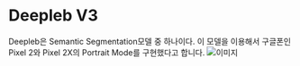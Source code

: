 # Deepleb V3

Deepleb은 Semantic Segmentation모델 중 하나이다.
이 모델을 이용해서 구글폰인 Pixel 2와 Pixel 2X의 Portrait Mode를 구현했다고 합니다.
![`이미지`](https://4.bp.blogspot.com/-pQ1j2lyMvMw/WeUbl8BfPdI/AAAAAAAACDk/_nR4-zLdzIoaxOHhbb3AHPRSQRwhb8FfQCLcBGAs/s640/girl-with-the-orange-hat-s.jpg)   

